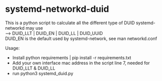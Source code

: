 # systemd-networkd-duid
This is a python script to calculate all the different type of DUID systemd-networkd may use \
 --> DUID_LLT  |  DUID_EN  |  DUID_LL  |  DUID_UUID \
 DUID_EN is the default used by systemd-network, see man networkd.conf

Usage: 
- Install python requirements | pip install -r requirements.txt
- Add your own interface mac address in the script line 7, needed for DUID_LLT & DUID_LL
- run python3 systemd_duid.py
